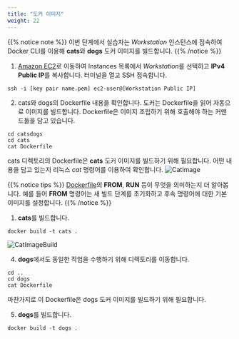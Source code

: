 ```yaml
---
title: "도커 이미지"
weight: 22
---
```


{{% notice note %}}
이번 단계에서 실습자는 *Workstation* 인스턴스에 접속하여 Docker CLI를 이용해 **cats**와 **dogs** 도커 이미지를 빌드합니다.
{{% /notice %}}


1. [Amazon EC2](https://console.aws.amazon.com/ec2)로 이동하여 Instances 목록에서 *Workstation*를 선택하고 **IPv4 Public IP**를 복사합니다. 터미널을 열고 SSH 접속합니다.  
~~~
ssh -i [key pair name.pem] ec2-user@[Workstation Public IP]
~~~

2. cats와 dogs의 Dockerfile 내용을 확인합니다. 도커는 Dockerfile을 읽어 자동으로 이미지를 빌드합니다. Dockerfile은 이미지 조립하기 위해 호출해야 하는 커맨드들을 담고 있습니다. 
~~~
cd catsdogs 
cd cats 
cat Dockerfile
~~~ 
cats 디렉토리의 Dockerfile은 **cats** 도커 이미지를 빌드하기 위해 필요합니다. 어떤 내용을 담고 있는지 리눅스 *cat* 명령어를 이용하여 확인합니다.
![CatImage](/images/ecr/build_cats_1.png)

{{% notice tips %}}
[Dockerfile](https://docs.docker.com/engine/reference/builder/#dockerfile-reference)의 **FROM**, **RUN** 등이 무엇을 의미하는지 더 알아봅니다. 예를 들어 **FROM** 명령어는 새 빌드 단계를 초기화하고 후속 명령어에 대한 기본 이미지를 설정합니다.
{{% /notice %}}

1. **cats**를 빌드합니다. 
~~~
docker build -t cats . 
~~~
![CatImageBuild](/images/ecr/build_cats_2.png)

4. **dogs**에서도 동일한 작업을 수행하기 위해 디렉토리를 이동합니다.
~~~
cd ..
cd dogs
cat Dockerfile 
~~~
마찬가지로 이 Dockerfile은 dogs 도커 이미지를 빌드하기 위해 필요합니다.

5. **dogs**를 빌드합니다.
~~~
docker build -t dogs .
~~~